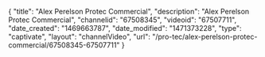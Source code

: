 {
    "title": "Alex Perelson Protec Commercial",
    "description": "Alex Perelson Protec Commercial",
    "channelid": "67508345",
    "videoid": "67507711",
    "date_created": "1469663787",
    "date_modified": "1471373228",
    "type": "captivate",
    "layout": "channelVideo",
    "url": "\/pro-tec\/alex-perelson-protec-commercial\/67508345-67507711"
}